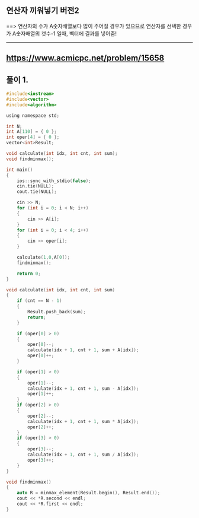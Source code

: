## 연산자 끼워넣기 버전2

==> 연산자의 수가 A숫자배열보다 많이 주어질 경우가 있으므로 연산자를 선택한 경우가 A숫자배열의 갯수-1 일때, 벡터에 결과를 넣어줌!

-----------------------------------------------------------------------------------------------------
https://www.acmicpc.net/problem/15658
------------------------------------------------------------------------------------------------------
## 풀이 1.

```c
#include<iostream>
#include<vector>
#include<algorithm>

using namespace std;

int N;
int A[110] = { 0 };
int oper[4] = { 0 };
vector<int>Result;

void calculate(int idx, int cnt, int sum);
void findminmax();

int main()
{
	ios::sync_with_stdio(false);
	cin.tie(NULL);
	cout.tie(NULL);

	cin >> N;
	for (int i = 0; i < N; i++)
	{
		cin >> A[i];
	}
	for (int i = 0; i < 4; i++)
	{
		cin >> oper[i];
	}

	calculate(1,0,A[0]);
	findminmax();

	return 0;
}

void calculate(int idx, int cnt, int sum)
{
	if (cnt == N - 1)
	{
		Result.push_back(sum);
		return;
	}

	if (oper[0] > 0)
	{
		oper[0]--;
		calculate(idx + 1, cnt + 1, sum + A[idx]);
		oper[0]++;
	}

	if (oper[1] > 0)
	{
		oper[1]--;
		calculate(idx + 1, cnt + 1, sum - A[idx]);
		oper[1]++;
	}
	if (oper[2] > 0)
	{
		oper[2]--;
		calculate(idx + 1, cnt + 1, sum * A[idx]);
		oper[2]++;
	}
	if (oper[3] > 0)
	{
		oper[3]--;
		calculate(idx + 1, cnt + 1, sum / A[idx]);
		oper[3]++;
	}
}

void findminmax()
{
	auto R = minmax_element(Result.begin(), Result.end());
	cout << *R.second << endl;
	cout << *R.first << endl;
}
```
